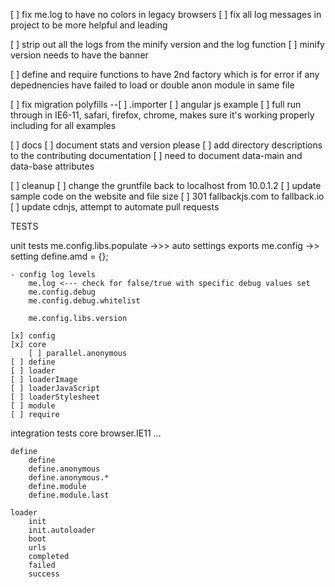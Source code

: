 [ ] fix me.log to have no colors in legacy browsers
[ ] fix all log messages in project to be more helpful and leading

[ ] strip out all the logs from the minify version and the log function
[ ] minify version needs to have the banner

[ ] define and require functions to have 2nd factory which is for error if any depednencies have failed to load or double anon module in same file


[ ] fix migration polyfills --[ ] .importer
[ ] angular js example
[ ] full run through in IE6-11, safari, firefox, chrome, makes sure it's working properly including for all examples




[ ] docs
	[ ] document stats and version please
	[ ] add directory descriptions to the contributing documentation
	[ ] need to document data-main and data-base attributes

[ ] cleanup
	[ ] change the gruntfile back to localhost from 10.0.1.2
	[ ] update sample code on the website and file size
	[ ] 301 fallbackjs.com to fallback.io
	[ ] update cdnjs, attempt to automate pull requests

TESTS

unit tests
	me.config.libs.populate ->>> auto settings exports
	me.config ->> setting define.amd = {};

	- config log levels
		me.log <--- check for false/true with specific debug values set
		me.config.debug
		me.config.debug.whitelist

		me.config.libs.version

	[x] config
	[x] core
		[ ] parallel.anonymous
	[ ] define
	[ ] loader
	[ ] loaderImage
	[ ] loaderJavaScript
	[ ] loaderStylesheet
	[ ] module
	[ ] require

integration tests
	core
		browser.IE11
		...

	define
		define
		define.anonymous
		define.anonymous.*
		define.module
		define.module.last

	loader
		init
		init.autoloader
		boot
		urls
		completed
		failed
		success
